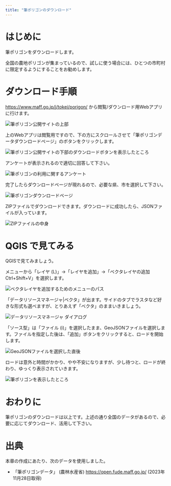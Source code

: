 ```yaml
---
title: "筆ポリゴンのダウンロード"
---
```


# はじめに

筆ポリゴンをダウンロードします。

全国の農地ポリゴンが集まっているので、試しに使う場合には、ひとつの市町村に限定するようにすることをお勧めします。

# ダウンロード手順

https://www.maff.go.jp/j/tokei/porigon/ から閲覧/ダウンロード用Webアプリに行けます。

![筆ポリゴン公開サイトの上部](https://github.com/boiledorange73/zenn-content/raw/main/books-images/pgis-cookbook-analysis/dl-fpoly_01-website-1.png)

上のWebアプリは閲覧用ですので、下の方にスクロールさせて「筆ポリゴンデータダウンロードページ」のボタンをクリックします。

![筆ポリゴン公開サイトの下部のダウンロードボタンを表示したところ](https://github.com/boiledorange73/zenn-content/raw/main/books-images/pgis-cookbook-analysis/dl-fpoly_02-website-2.png)

アンケートが表示されるので適切に回答して下さい。

![筆ポリゴンの利用に関するアンケート](https://github.com/boiledorange73/zenn-content/raw/main/books-images/pgis-cookbook-analysis/dl-fpoly_03-predl-enq.png)

完了したらダウンロードページが現れるので、必要な県、市を選択して下さい。

![筆ポリゴンダウンロードページ](https://github.com/boiledorange73/zenn-content/raw/main/books-images/pgis-cookbook-analysis/dl-fpoly_04-download.png)

ZIPファイルでダウンロードできます。ダウンロードに成功したら、JSONファイルが入っています。

![ZIPファイルの中身](https://github.com/boiledorange73/zenn-content/raw/main/books-images/pgis-cookbook-analysis/dl-fpoly_05-content.png)

# QGIS で見てみる

QGISで見てみましょう。

メニューから「レイヤ (L)」→「レイヤを追加」→「ベクタレイヤの追加 Ctrl+Shift+V」を選択します。

![ベクタレイヤを追加するためのメニューのパス](https://github.com/boiledorange73/zenn-content/raw/main/books-images/pgis-cookbook-analysis/dl-fpoly_06-qgis-add-menuall.png)

「データリソースマネージャ|ベクタ」が出ます。サイドのタブでラスタなど好きな形式も選べますが、とりあえず「ベクタ」のままいきましょう。

![データリソースマネージャ ダイアログ](https://github.com/boiledorange73/zenn-content/raw/main/books-images/pgis-cookbook-analysis/dl-fpoly_07-qgis-add-dialog-initial.png)

「ソース型」は「ファイル (i)」を選択したまま、GeoJSONファイルを選択します。ファイルを指定した後は、「追加」ボタンをクリックすると、ロードを開始します。

![GeoJSONファイルを選択した直後](https://github.com/boiledorange73/zenn-content/raw/main/books-images/pgis-cookbook-analysis/dl-fpoly_08-qgis-add-dialog-selected.png)

ロードは意外と時間がかかり、やや不安になりますが、少し待つと、ロードが終わり、ゆっくり表示されていきます。

![筆ポリゴンを表示したところ](https://github.com/boiledorange73/zenn-content/raw/main/books-images/pgis-cookbook-analysis/dl-fpoly_09-qgis-all.png)

# おわりに

筆ポリゴンのダウンロードは以上です。上述の通り全国のデータがあるので、必要に応じてダウンロード、活用して下さい。

# 出典

本章の作成にあたり、次のデータを使用しました。

* 「筆ポリゴンデータ」 (農林水産省) https://open.fude.maff.go.jp/ (2023年11月28日取得)
